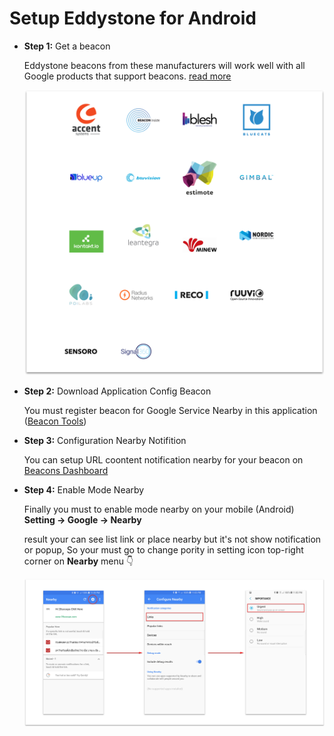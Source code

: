 # Setup Eddystone for Android

- **Step 1:** Get a beacon

    Eddystone beacons from these manufacturers will work well with all Google products that support beacons. [read more](https://developers.google.com/beacons/eddystone#beacon_manufacturers)

    ![string](image//product.png)

- **Step 2:** Download Application Config Beacon

    You must register beacon for Google Service Nearby in this application
    ([Beacon Tools](https://play.google.com/store/apps/details?id=com.google.android.apps.location.beacon.beacontools))

- **Step 3:** Configuration Nearby Notifition

    You can setup URL coontent notification nearby for your beacon on [Beacons Dashboard](https://developers.google.com/beacons/dashboard/)

- **Step 4:** Enable Mode Nearby

    Finally you must to enable mode nearby on your mobile (Android) **Setting -> Google -> Nearby**

    result your can see list link or place nearby but it's not show notification or popup, So your must go to change pority in setting icon top-right corner on **Nearby** menu 👇

    ![string](image//step-setting.png)